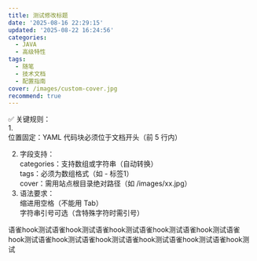 ```yaml
---
title: 测试修改标题
date: '2025-08-16 22:29:15'
updated: '2025-08-22 16:24:56'
categories:
  - JAVA
  - 高级特性
tags:
  - 随笔
  - 技术文档
  - 配置指南
cover: /images/custom-cover.jpg
recommend: true
---
```

✅ 关键规则：  
1.  
位置固定：YAML 代码块必须位于文档开头（前 5 行内）

2. 字段支持：  
categories：支持数组或字符串（自动转换）  
tags：必须为数组格式（如 - 标签1）  
cover：需用站点根目录绝对路径（如 /images/xx.jpg）
3. 语法要求：  
缩进用空格（不能用 Tab）  
字符串引号可选（含特殊字符时需引号）

语雀hook测试语雀hook测试语雀hook测试语雀hook测试语雀hook测试语雀hook测试语雀hook测试语雀hook测试语雀hook测试语雀hook测试语雀hook测试
